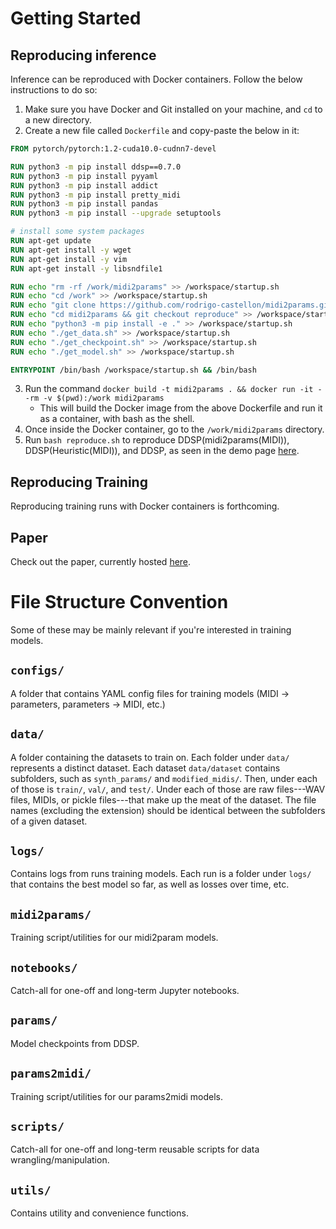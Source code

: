 # Getting Started

## Reproducing inference

Inference can be reproduced with Docker containers. Follow the below instructions to do so:

1. Make sure you have Docker and Git installed on your machine, and `cd` to a new directory.
2. Create a new file called `Dockerfile` and copy-paste the below in it:
```Dockerfile
FROM pytorch/pytorch:1.2-cuda10.0-cudnn7-devel

RUN python3 -m pip install ddsp==0.7.0
RUN python3 -m pip install pyyaml
RUN python3 -m pip install addict
RUN python3 -m pip install pretty_midi
RUN python3 -m pip install pandas
RUN python3 -m pip install --upgrade setuptools

# install some system packages
RUN apt-get update
RUN apt-get install -y wget
RUN apt-get install -y vim
RUN apt-get install -y libsndfile1

RUN echo "rm -rf /work/midi2params" >> /workspace/startup.sh
RUN echo "cd /work" >> /workspace/startup.sh
RUN echo "git clone https://github.com/rodrigo-castellon/midi2params.git" >> /workspace/startup.sh
RUN echo "cd midi2params && git checkout reproduce" >> /workspace/startup.sh
RUN echo "python3 -m pip install -e ." >> /workspace/startup.sh
RUN echo "./get_data.sh" >> /workspace/startup.sh
RUN echo "./get_checkpoint.sh" >> /workspace/startup.sh
RUN echo "./get_model.sh" >> /workspace/startup.sh

ENTRYPOINT /bin/bash /workspace/startup.sh && /bin/bash
```
3. Run the command `docker build -t midi2params . && docker run -it --rm -v $(pwd):/work midi2params`
    - This will build the Docker image from the above Dockerfile and run it as a container, with bash as the shell.
4. Once inside the Docker container, go to the `/work/midi2params` directory.
5. Run `bash reproduce.sh` to reproduce DDSP(midi2params(MIDI)), DDSP(Heuristic(MIDI)), and DDSP, as seen in the demo page [here](https://rodrigo-castellon.github.io/midi2params/).

## Reproducing Training

Reproducing training runs with Docker containers is forthcoming.

## Paper

Check out the paper, currently hosted [here](https://cs.stanford.edu/~rjcaste/research/realistic_midi.pdf).

# File Structure Convention

Some of these may be mainly relevant if you're interested in training models.

## `configs/`

A folder that contains YAML config files for training models (MIDI -> parameters, parameters -> MIDI, etc.)

## `data/`

A folder containing the datasets to train on. Each folder under `data/` represents a distinct dataset. Each dataset `data/dataset` contains subfolders, such as `synth_params/` and `modified_midis/`. Then, under each of those is `train/`, `val/`, and `test/`. Under each of those are raw files---WAV files, MIDIs, or pickle files---that make up the meat of the dataset. The file names (excluding the extension) should be identical between the subfolders of a given dataset.

## `logs/`

Contains logs from runs training models. Each run is a folder under `logs/` that contains the best model so far, as well as losses over time, etc.

## `midi2params/`

Training script/utilities for our midi2param models.

## `notebooks/`

Catch-all for one-off and long-term Jupyter notebooks.

## `params/`

Model checkpoints from DDSP.

## `params2midi/`

Training script/utilities for our params2midi models.

## `scripts/`

Catch-all for one-off and long-term reusable scripts for data wrangling/manipulation.

## `utils/`

Contains utility and convenience functions.
